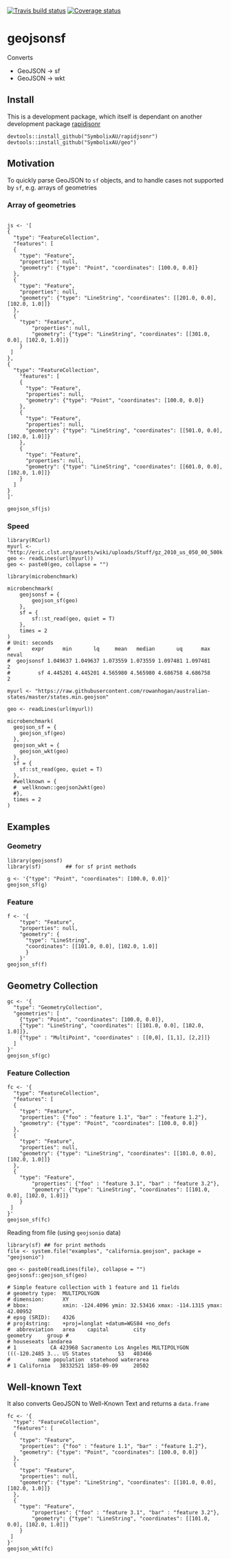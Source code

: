 
[![Travis build status](https://travis-ci.org/SymbolixAU/geojsonsf.svg?branch=master)](https://travis-ci.org/SymbolixAU/geojsonsf)
[![Coverage status](https://codecov.io/gh/SymbolixAU/geojsonsf/branch/master/graph/badge.svg)](https://codecov.io/github/SymbolixAU/geojsonsf?branch=master)

# geojsonsf

Converts 

- GeoJSON -> sf
- GeoJSON -> wkt


## Install

This is a development package, which itself is dependant on another development package [rapidjsonr](https://github.com/SymbolixAU/rapidjsonr)

```
devtools::install_github("SymbolixAU/rapidjsonr")
devtools::install_github("SymbolixAU/geo")
```

## Motivation

To quickly parse GeoJSON to `sf` objects, and to handle cases not supported by `sf`, e.g. arrays of geometries

### Array of geometries

```{r}

js <- '[
{
  "type": "FeatureCollection",
  "features": [
  {
    "type": "Feature",
    "properties": null,
    "geometry": {"type": "Point", "coordinates": [100.0, 0.0]}
  },
  {
    "type": "Feature",
    "properties": null,
    "geometry": {"type": "LineString", "coordinates": [[201.0, 0.0], [102.0, 1.0]]}
  },
  {
    "type": "Feature",
	    "properties": null,
	    "geometry": {"type": "LineString", "coordinates": [[301.0, 0.0], [102.0, 1.0]]}
	}
 ]
},
{
  "type": "FeatureCollection",
	"features": [
	{
	  "type": "Feature",
	  "properties": null,
	  "geometry": {"type": "Point", "coordinates": [100.0, 0.0]}
	},
	{
	  "type": "Feature",
	  "properties": null,
	  "geometry": {"type": "LineString", "coordinates": [[501.0, 0.0], [102.0, 1.0]]}
	},
	{
	  "type": "Feature",
	  "properties": null,
	  "geometry": {"type": "LineString", "coordinates": [[601.0, 0.0], [102.0, 1.0]]}
	}
  ]
}
]'

geojson_sf(js)

```

### Speed

```
library(RCurl)
myurl <- "http://eric.clst.org/assets/wiki/uploads/Stuff/gz_2010_us_050_00_500k.json"
geo <- readLines(url(myurl))
geo <- paste0(geo, collapse = "")

library(microbenchmark)

microbenchmark(
	geojsonsf = {
		geojson_sf(geo)
	},
	sf = {
		sf::st_read(geo, quiet = T)
	},
	times = 2
)
# Unit: seconds
#       expr      min       lq     mean   median       uq      max neval
#  geojsonsf 1.049637 1.049637 1.073559 1.073559 1.097481 1.097481     2
#         sf 4.445201 4.445201 4.565980 4.565980 4.686758 4.686758     2

myurl <- "https://raw.githubusercontent.com/rowanhogan/australian-states/master/states.min.geojson"

geo <- readLines(url(myurl))

microbenchmark(
  geojson_sf = {
    geojson_sf(geo)
  },
  geojson_wkt = {
    geojson_wkt(geo)
  },
  sf = {
    sf::st_read(geo, quiet = T)
  },
  #wellknown = {
  #  wellknown::geojson2wkt(geo)
  #},
  times = 2
)

```

## Examples

### Geometry
```{r}
library(geojsonsf)
library(sf)        ## for sf print methods

g <- '{"type": "Point", "coordinates": [100.0, 0.0]}'
geojson_sf(g)
```

### Feature
```{r}
f <- '{
	"type": "Feature",
	"properties": null,
	"geometry": {
	  "type": "LineString", 
	  "coordinates": [[101.0, 0.0], [102.0, 1.0]]
	  }
	}'
geojson_sf(f)
```


## Geometry Collection

```{r}
gc <- '{
  "type": "GeometryCollection",
  "geometries": [
    {"type": "Point", "coordinates": [100.0, 0.0]},
    {"type": "LineString", "coordinates": [[101.0, 0.0], [102.0, 1.0]]},
    {"type" : "MultiPoint", "coordinates" : [[0,0], [1,1], [2,2]]}
  ]
}'
geojson_sf(gc)
```

### Feature Collection

```{r}
fc <- '{
  "type": "FeatureCollection",
  "features": [
  {
    "type": "Feature",
    "properties": {"foo" : "feature 1.1", "bar" : "feature 1.2"},
    "geometry": {"type": "Point", "coordinates": [100.0, 0.0]}
  },
  {
    "type": "Feature",
    "properties": null,
    "geometry": {"type": "LineString", "coordinates": [[101.0, 0.0], [102.0, 1.0]]}
  },
  {
    "type": "Feature",
	    "properties": {"foo" : "feature 3.1", "bar" : "feature 3.2"},
	    "geometry": {"type": "LineString", "coordinates": [[101.0, 0.0], [102.0, 1.0]]}
	}
 ]
}'
geojson_sf(fc)
```

Reading from file (using `geojsonio` data)

```
library(sf) ## for print methods
file <- system.file("examples", "california.geojson", package = "geojsonio")

geo <- paste0(readLines(file), collapse = "")
geojsonsf::geojson_sf(geo)

# Simple feature collection with 1 feature and 11 fields
# geometry type:  MULTIPOLYGON
# dimension:      XY
# bbox:           xmin: -124.4096 ymin: 32.53416 xmax: -114.1315 ymax: 42.00952
# epsg (SRID):    4326
# proj4string:    +proj=longlat +datum=WGS84 +no_defs
#  abbreviation   area    capital        city                       geometry     group # 
# houseseats landarea
# 1           CA 423968 Sacramento Los Angeles MULTIPOLYGON (((-120.2485 3... US States         53   403466
#         name population  statehood waterarea
# 1 California   38332521 1850-09-09     20502

```
## Well-known Text

It also converts GeoJSON to Well-Known Text and returns a `data.frame`


```
fc <- '{
  "type": "FeatureCollection",
  "features": [
  {
    "type": "Feature",
    "properties": {"foo" : "feature 1.1", "bar" : "feature 1.2"},
    "geometry": {"type": "Point", "coordinates": [100.0, 0.0]}
  },
  {
    "type": "Feature",
    "properties": null,
    "geometry": {"type": "LineString", "coordinates": [[101.0, 0.0], [102.0, 1.0]]}
  },
  {
    "type": "Feature",
	    "properties": {"foo" : "feature 3.1", "bar" : "feature 3.2"},
	    "geometry": {"type": "LineString", "coordinates": [[101.0, 0.0], [102.0, 1.0]]}
	}
 ]
}'
geojson_wkt(fc)
```


